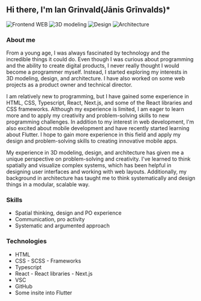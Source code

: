 
## Hi there, I'm Ian Grinvald(Jānis Grīnvalds)*
<p>
  <img src="https://img.shields.io/badge/-Programming-yellow" alt="Frontend WEB">
  <img src="https://img.shields.io/badge/-3D%20modeling-blue" alt="3D modeling">
  <img src="https://img.shields.io/badge/-Design-red" alt="Design">
  <img src="https://img.shields.io/badge/-Architecture-green" alt="Architecture">
</p>

### About me
From a young age, I was always fascinated by technology and the incredible things it could do. Even though I was curious about programming and the ability to create digital products, I never really thought I would become a programmer myself. Instead, I started exploring my interests in 3D modeling, design, and architecture. I have also worked on some web projects as a product owner and technical director.

I am relatively new to programming, but I have gained some experience in HTML, CSS, Typescript, React, Next.js, and some of the React libraries and CSS frameworks. Although my experience is limited, I am eager to learn more and to apply my creativity and problem-solving skills to new programming challenges. In addition to my interest in web development, I'm also excited about mobile development and have recently started learning about Flutter. I hope to gain more experience in this field and apply my design and problem-solving skills to creating innovative mobile apps.

My experience in 3D modeling, design, and architecture has given me a unique perspective on problem-solving and creativity. I've learned to think spatially and visualize complex systems, which has been helpful in designing user interfaces and working with web layouts. Additionally, my background in architecture has taught me to think systematically and design things in a modular, scalable way.

### Skills
* Spatial thinking, design and PO experience
* Communication, pro activity
* Systematic and argumented approach

### Technologies
- HTML
- CSS - SCSS - Frameworks
- Typescript
- React - React libraries - Next.js
- VSC
- GitHub
- Some insite into Flutter
